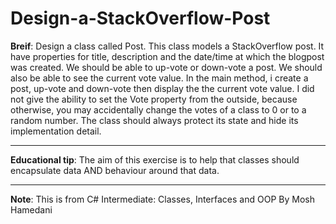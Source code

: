 ﻿# Design-a-StackOverflow-Post

**Breif**: Design a class called Post. This class models a StackOverflow post. It have properties for title, description and the date/time at which the blogpost was created. We should be able to up-vote or down-vote a post. We should also be able to see the current vote value. In the main method, i create a post, up-vote and down-vote then display the the current vote value. I did not give the ability to set the Vote property from the outside, because otherwise, you may accidentally change the votes of a class to 0 or to a random number. The class should always protect its state and hide its implementation detail.

---
**Educational tip**: The aim of this exercise is to help that classes should encapsulate data AND behaviour around that data.

---
**Note**: This is from C# Intermediate: Classes, Interfaces and OOP By Mosh Hamedani
